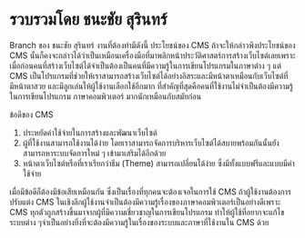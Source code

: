 # รวบรวมโดย ชนะชัย สุรินทร์
Branch ของ ชนะชัย สุรินทร์
งานที่ต้องทำมีดังนี้
ประโยชน์ของ CMS
ถ้าจะให้กล่าวพึงประโยชน์ของ CMS นั้นก็คงจะกล่าวได้ว่าเป็นเหมือนเครื่องมือที่มาพลิกหน้าประวัติศาสตร์การสร้างเว็บไซต์เลยเพราะเมื่อก่อนคนที่สร้างเว็บไซต์ได้จำเป็นต้องเป็นคนที่มีความรู้ในการเขียนโปรแกรมในภาษาต่าง ๆ แต่ CMS เป็นโปรแกรมที่ช่วยให้เราสามารถสร้างเว็บไซต์ได้อย่างอิสระและมีหน้าตาเหมือนกับเว็บไซต์ที่มีหน้าตาสวย และมีลูกเล่นให้ผู้ใช้งานเลือกใช้อีกมาก ที่สำคัญที่สุดคือคนที่ใช้งานไม่จำเป็นต้องมีความรู้ในการเขียนโปรแกรม ภาษาคอมพิวเตอร์ มากนักเหมือนกับสมัยก่อน

ข้อดีของ CMS
1. ประหยัดค่าใช้จ่ายในการสร้างและพัฒนาเว็บไซต์
2. ผู้ที่ใช้งานสามารถใช้งานได้ง่าย โดยเราสามารถจัดการบริหารเว็บไซต์ได้สบายพร้อมกันนั้นยังสามารถหาระบบจัดการใหม่ ๆ เข้ามาเสริมได้อีกด้วย
3. หน้าตาเว็บไซต์หรือที่เราเรียกว่าธีม (Theme) สามารถเปลี่ยนได้ง่าย ซึ่งมีทั้งแบบฟรีและแบบมีค่าใช้จ่าย

เมื่อมีข้อดีก็ต้องมีข้อเสียเหมือนกัน ซึ่งเป็นเรื่องที่ทุกคนจะต้องเจอในการใช้ CMS ถ้าผู้ใช้งานต้องการปรับแต่ง CMS ในเชิงลึกผู้ใช้งานจำเป็นต้องมีความรู้เรื่องของภาษาคอมพิวเตอร์เป็นอย่างดีเพราะ CMS ทุกตัวถูกสร้างขึ้นมาจากผู้ที่มีความเชี่ยวชาญในการเขียนโปรแกรม ทำให้ผู้ใช้ที่อยากจะแก้ไขระบบต่าง ๆจำเป็นอย่างยิ่งที่จะต้องมีความรู้ในเรื่องของระบบและภาษาที่ใช้งานใน CMS ด้วย
